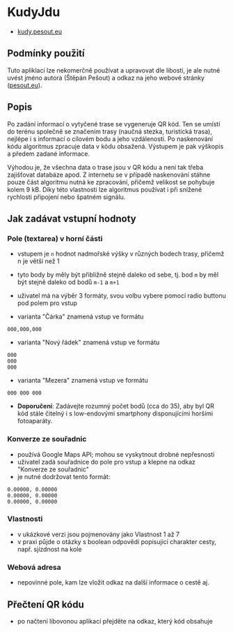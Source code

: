 # KudyJdu

- [kudy.pesout.eu](http://kudy.pesout.eu)

## Podmínky použití

Tuto apliklaci lze nekomerčně používat a upravovat dle libosti, je ale nutné uvést jméno autora (Štěpán Pešout) a odkaz na jeho webové stránky ([pesout.eu](http://pesout.eu)).

## Popis

Po zadání informací o vytyčené trase se vygeneruje QR kód. Ten se umístí do terénu společně se značením trasy (naučná stezka, turistická trasa), nejlépe i s informací o cílovém bodu a jeho vzdálenosti. Po naskenování kódu algoritmus zpracuje data v kódu obsažená. Výstupem je pak výškopis a předem zadané informace.

Výhodou je, že všechna data o trase jsou v QR kódu a není tak třeba zajišťovat databáze apod. Z internetu se v případě naskenování stáhne pouze část algoritmu nutná ke zpracování, přičemž velikost se pohybuje kolem 9 kB. Díky této vlastnosti lze algoritmus používat i při snížené rychlosti připojení nebo špatném signálu.

## Jak zadávat vstupní hodnoty

### Pole (textarea) v horní části
- vstupem je `n` hodnot nadmořské výšky v různých bodech trasy, přičemž n je větší než 1
- tyto body by měly být přibližně stejně daleko od sebe, tj. bod `m` by měl být stejně daleko od bodů `m-1` a `m+1`
- uživatel má na výběr 3 formáty, svou volbu vybere pomocí radio buttonu pod polem pro vstup



- varianta "Čárka" znamená vstup ve formátu
```
000,000,000
```


- varianta "Nový řádek" znamená vstup ve formátu
```
000
000
000
```


- varianta "Mezera" znamená vstup ve formátu
```
000 000 000
```


- **Doporučení**: Zadávejte rozumný počet bodů (cca do 35), aby byl QR kód stále čitelný i s low-endovými smartphony disponujícími horšími fotoaparáty.

### Konverze ze souřadnic
- používá Google Maps API; mohou se vyskytnout drobné nepřesnosti
- uživatel zadá souřadnice do pole pro vstup a klepne na odkaz "Konverze ze souřadnic"
- je nutné dodržovat tento formát:
```
0.00000, 0.00000
0.00000, 0.00000
0.00000, 0.00000
```

### Vlastnosti
- v ukázkové verzi jsou pojmenovány jako Vlastnost 1 až 7
- v praxi půjde o otázky s boolean odpovědí popisující charakter cesty, např. sjízdnost na kole

### Webová adresa
- nepovinné pole, kam lze vložit odkaz na další informace o cestě aj.

## Přečtení QR kódu
- po načtení libovonou aplikací přejděte na odkaz, který kód obsahuje
